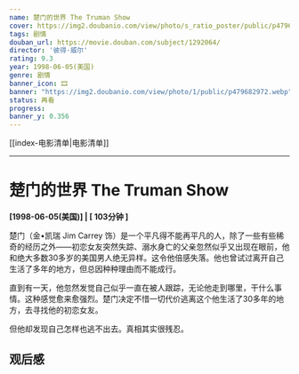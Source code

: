 ```yaml
---
name: 楚门的世界 The Truman Show
cover: https://img2.doubanio.com/view/photo/s_ratio_poster/public/p479682972.webp
tags: 剧情
douban_url: https://movie.douban.com/subject/1292064/
director: '彼得·威尔'
rating: 9.3
year: 1998-06-05(美国)
genre: 剧情
banner_icon: 🎞
banner: "https://img2.doubanio.com/view/photo/1/public/p479682972.webp"
status: 再看
progress: 
banner_y: 0.356
---
```


[[index-电影清单|电影清单]]

---

# 楚门的世界 The Truman Show

**[1998-06-05(美国)] | [ 103分钟 ]** 

楚门（金•凯瑞 Jim Carrey 饰）是一个平凡得不能再平凡的人，除了一些有些稀奇的经历之外——初恋女友突然失踪、溺水身亡的父亲忽然似乎又出现在眼前，他和绝大多数30多岁的美国男人绝无异样。这令他倍感失落。他也曾试过离开自己生活了多年的地方，但总因种种理由而不能成行。

直到有一天，他忽然发觉自己似乎一直在被人跟踪，无论他走到哪里，干什么事情。这种感觉愈来愈强烈。楚门决定不惜一切代价逃离这个他生活了30多年的地方，去寻找他的初恋女友。

但他却发现自己怎样也逃不出去。真相其实很残忍。

## 观后感

